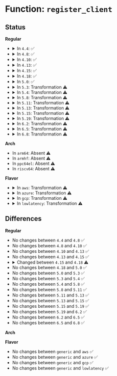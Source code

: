 # Function: <code>register_client</code>

## Status
<b>Regular</b>
<ul>
<li>
<details>
<summary>In <code>4.4</code>: ✅</summary>

```c
int register_client(struct pci_dev *pdev, const struct vga_switcheroo_client_ops *ops, enum vga_switcheroo_client_id id, bool active, bool driver_power_control);
```

**Collision:** Unique Static

**Inline:** No

**Transformation:** False

**Instances:**

```
In drivers/gpu/vga/vga_switcheroo.c (ffffffff815415b0)
Location: drivers/gpu/vga/vga_switcheroo.c:234
Inline: False
Direct callers:
  - drivers/gpu/vga/vga_switcheroo.c:vga_switcheroo_register_audio_client
  - drivers/gpu/vga/vga_switcheroo.c:vga_switcheroo_register_client
```
**Symbols:**

```
ffffffff815415b0-ffffffff815416a7: register_client (STB_LOCAL)
```
</details>
</li>
<li>
<details>
<summary>In <code>4.8</code>: ✅</summary>

```c
int register_client(struct pci_dev *pdev, const struct vga_switcheroo_client_ops *ops, enum vga_switcheroo_client_id id, bool active, bool driver_power_control);
```

**Collision:** Unique Static

**Inline:** No

**Transformation:** False

**Instances:**

```
In drivers/gpu/vga/vga_switcheroo.c (ffffffff816425e0)
Location: drivers/gpu/vga/vga_switcheroo.c:272
Inline: False
Direct callers:
  - drivers/gpu/vga/vga_switcheroo.c:vga_switcheroo_register_audio_client
  - drivers/gpu/vga/vga_switcheroo.c:vga_switcheroo_register_client
```
**Symbols:**

```
ffffffff816425e0-ffffffff816426d7: register_client (STB_LOCAL)
```
</details>
</li>
<li>
<details>
<summary>In <code>4.10</code>: ✅</summary>

```c
int register_client(struct pci_dev *pdev, const struct vga_switcheroo_client_ops *ops, enum vga_switcheroo_client_id id, bool active, bool driver_power_control);
```

**Collision:** Unique Static

**Inline:** No

**Transformation:** False

**Instances:**

```
In drivers/gpu/vga/vga_switcheroo.c (ffffffff816736c0)
Location: drivers/gpu/vga/vga_switcheroo.c:272
Inline: False
Direct callers:
  - drivers/gpu/vga/vga_switcheroo.c:vga_switcheroo_register_audio_client
  - drivers/gpu/vga/vga_switcheroo.c:vga_switcheroo_register_client
```
**Symbols:**

```
ffffffff816736c0-ffffffff816737b7: register_client (STB_LOCAL)
```
</details>
</li>
<li>
<details>
<summary>In <code>4.13</code>: ✅</summary>

```c
int register_client(struct pci_dev *pdev, const struct vga_switcheroo_client_ops *ops, enum vga_switcheroo_client_id id, bool active, bool driver_power_control);
```

**Collision:** Unique Static

**Inline:** No

**Transformation:** False

**Instances:**

```
In drivers/gpu/vga/vga_switcheroo.c (ffffffff81687940)
Location: drivers/gpu/vga/vga_switcheroo.c:273
Inline: False
Direct callers:
  - drivers/gpu/vga/vga_switcheroo.c:vga_switcheroo_register_audio_client
  - drivers/gpu/vga/vga_switcheroo.c:vga_switcheroo_register_client
```
**Symbols:**

```
ffffffff81687940-ffffffff81687a37: register_client (STB_LOCAL)
```
</details>
</li>
<li>
<details>
<summary>In <code>4.15</code>: ✅</summary>

```c
int register_client(struct pci_dev *pdev, const struct vga_switcheroo_client_ops *ops, enum vga_switcheroo_client_id id, bool active, bool driver_power_control);
```

**Collision:** Unique Static

**Inline:** No

**Transformation:** False

**Instances:**

```
In drivers/gpu/vga/vga_switcheroo.c (ffffffff816f1210)
Location: drivers/gpu/vga/vga_switcheroo.c:273
Inline: False
Direct callers:
  - drivers/gpu/vga/vga_switcheroo.c:vga_switcheroo_register_audio_client
  - drivers/gpu/vga/vga_switcheroo.c:vga_switcheroo_register_client
```
**Symbols:**

```
ffffffff816f1210-ffffffff816f1307: register_client (STB_LOCAL)
```
</details>
</li>
<li>
<details>
<summary>In <code>4.18</code>: ✅</summary>

```c
int register_client(struct pci_dev *pdev, const struct vga_switcheroo_client_ops *ops, enum vga_switcheroo_client_id id, struct pci_dev *vga_dev, bool active, bool driver_power_control);
```

**Collision:** Unique Static

**Inline:** No

**Transformation:** False

**Instances:**

```
In drivers/gpu/vga/vga_switcheroo.c (ffffffff8172dda0)
Location: drivers/gpu/vga/vga_switcheroo.c:290
Inline: False
Direct callers:
  - drivers/gpu/vga/vga_switcheroo.c:vga_switcheroo_register_audio_client
  - drivers/gpu/vga/vga_switcheroo.c:vga_switcheroo_register_client
```
**Symbols:**

```
ffffffff8172dda0-ffffffff8172de9f: register_client (STB_LOCAL)
```
</details>
</li>
<li>
<details>
<summary>In <code>5.0</code>: ✅</summary>

```c
int register_client(struct pci_dev *pdev, const struct vga_switcheroo_client_ops *ops, enum vga_switcheroo_client_id id, struct pci_dev *vga_dev, bool active, bool driver_power_control);
```

**Collision:** Unique Static

**Inline:** No

**Transformation:** False

**Instances:**

```
In drivers/gpu/vga/vga_switcheroo.c (ffffffff81750560)
Location: drivers/gpu/vga/vga_switcheroo.c:292
Inline: False
Direct callers:
  - drivers/gpu/vga/vga_switcheroo.c:vga_switcheroo_register_audio_client
  - drivers/gpu/vga/vga_switcheroo.c:vga_switcheroo_register_client
```
**Symbols:**

```
ffffffff81750560-ffffffff8175065f: register_client (STB_LOCAL)
```
</details>
</li>
<li>
<details>
<summary>In <code>5.3</code>: Transformation ⚠️</summary>

```c
int register_client(struct pci_dev *pdev, const struct vga_switcheroo_client_ops *ops, enum vga_switcheroo_client_id id, struct pci_dev *vga_dev, bool active, bool driver_power_control);
```

**Collision:** Unique Static

**Inline:** No

**Transformation:** True

**Instances:**

```
In drivers/gpu/vga/vga_switcheroo.c (0)
Location: drivers/gpu/vga/vga_switcheroo.c:291
Inline: False
Direct callers:
  - drivers/gpu/vga/vga_switcheroo.c:vga_switcheroo_register_audio_client
  - drivers/gpu/vga/vga_switcheroo.c:vga_switcheroo_register_client
```
**Symbols:**

```
ffffffff8178bf70-ffffffff8178c061: register_client (STB_LOCAL)
ffffffff8178c699-ffffffff8178c6af: register_client.cold (STB_LOCAL)
```
</details>
</li>
<li>
<details>
<summary>In <code>5.4</code>: Transformation ⚠️</summary>

```c
int register_client(struct pci_dev *pdev, const struct vga_switcheroo_client_ops *ops, enum vga_switcheroo_client_id id, struct pci_dev *vga_dev, bool active, bool driver_power_control);
```

**Collision:** Unique Static

**Inline:** No

**Transformation:** True

**Instances:**

```
In drivers/gpu/vga/vga_switcheroo.c (0)
Location: drivers/gpu/vga/vga_switcheroo.c:291
Inline: False
Direct callers:
  - drivers/gpu/vga/vga_switcheroo.c:vga_switcheroo_register_audio_client
  - drivers/gpu/vga/vga_switcheroo.c:vga_switcheroo_register_client
```
**Symbols:**

```
ffffffff817afeb0-ffffffff817affa1: register_client (STB_LOCAL)
ffffffff817b0315-ffffffff817b032b: register_client.cold (STB_LOCAL)
```
</details>
</li>
<li>
<details>
<summary>In <code>5.8</code>: Transformation ⚠️</summary>

```c
int register_client(struct pci_dev *pdev, const struct vga_switcheroo_client_ops *ops, enum vga_switcheroo_client_id id, struct pci_dev *vga_dev, bool active, bool driver_power_control);
```

**Collision:** Unique Static

**Inline:** No

**Transformation:** True

**Instances:**

```
In drivers/gpu/vga/vga_switcheroo.c (0)
Location: drivers/gpu/vga/vga_switcheroo.c:291
Inline: False
Direct callers:
  - drivers/gpu/vga/vga_switcheroo.c:vga_switcheroo_register_audio_client
  - drivers/gpu/vga/vga_switcheroo.c:vga_switcheroo_register_client
```
**Symbols:**

```
ffffffff818757d0-ffffffff818758c1: register_client (STB_LOCAL)
ffffffff81876292-ffffffff818762a8: register_client.cold (STB_LOCAL)
```
</details>
</li>
<li>
<details>
<summary>In <code>5.11</code>: Transformation ⚠️</summary>

```c
int register_client(struct pci_dev *pdev, const struct vga_switcheroo_client_ops *ops, enum vga_switcheroo_client_id id, struct pci_dev *vga_dev, bool active, bool driver_power_control);
```

**Collision:** Unique Static

**Inline:** No

**Transformation:** True

**Instances:**

```
In drivers/gpu/vga/vga_switcheroo.c (0)
Location: drivers/gpu/vga/vga_switcheroo.c:291
Inline: False
Direct callers:
  - drivers/gpu/vga/vga_switcheroo.c:vga_switcheroo_register_audio_client
  - drivers/gpu/vga/vga_switcheroo.c:vga_switcheroo_register_client
```
**Symbols:**

```
ffffffff818840b0-ffffffff818841a1: register_client (STB_LOCAL)
ffffffff81c189d1-ffffffff81c189e7: register_client.cold (STB_LOCAL)
```
</details>
</li>
<li>
<details>
<summary>In <code>5.13</code>: Transformation ⚠️</summary>

```c
int register_client(struct pci_dev *pdev, const struct vga_switcheroo_client_ops *ops, enum vga_switcheroo_client_id id, struct pci_dev *vga_dev, bool active, bool driver_power_control);
```

**Collision:** Unique Static

**Inline:** No

**Transformation:** True

**Instances:**

```
In drivers/gpu/vga/vga_switcheroo.c (0)
Location: drivers/gpu/vga/vga_switcheroo.c:291
Inline: False
Direct callers:
  - drivers/gpu/vga/vga_switcheroo.c:vga_switcheroo_register_audio_client
  - drivers/gpu/vga/vga_switcheroo.c:vga_switcheroo_register_client
```
**Symbols:**

```
ffffffff81866930-ffffffff81866a21: register_client (STB_LOCAL)
ffffffff81c0a7c5-ffffffff81c0a7db: register_client.cold (STB_LOCAL)
```
</details>
</li>
<li>
<details>
<summary>In <code>5.15</code>: Transformation ⚠️</summary>

```c
int register_client(struct pci_dev *pdev, const struct vga_switcheroo_client_ops *ops, enum vga_switcheroo_client_id id, struct pci_dev *vga_dev, bool active, bool driver_power_control);
```

**Collision:** Unique Static

**Inline:** No

**Transformation:** True

**Instances:**

```
In drivers/gpu/vga/vga_switcheroo.c (0)
Location: drivers/gpu/vga/vga_switcheroo.c:291
Inline: False
Direct callers:
  - drivers/gpu/vga/vga_switcheroo.c:vga_switcheroo_register_audio_client
  - drivers/gpu/vga/vga_switcheroo.c:vga_switcheroo_register_client
```
**Symbols:**

```
ffffffff818f5f20-ffffffff818f601f: register_client (STB_LOCAL)
ffffffff81d0f50a-ffffffff81d0f534: register_client.cold (STB_LOCAL)
```
</details>
</li>
<li>
<details>
<summary>In <code>5.19</code>: Transformation ⚠️</summary>

```c
int register_client(struct pci_dev *pdev, const struct vga_switcheroo_client_ops *ops, enum vga_switcheroo_client_id id, struct pci_dev *vga_dev, bool active, bool driver_power_control);
```

**Collision:** Unique Static

**Inline:** No

**Transformation:** True

**Instances:**

```
In drivers/gpu/vga/vga_switcheroo.c (0)
Location: drivers/gpu/vga/vga_switcheroo.c:291
Inline: False
Direct callers:
  - drivers/gpu/vga/vga_switcheroo.c:vga_switcheroo_register_audio_client
  - drivers/gpu/vga/vga_switcheroo.c:vga_switcheroo_register_client
```
**Symbols:**

```
ffffffff81a46c00-ffffffff81a46d11: register_client (STB_LOCAL)
ffffffff81eda179-ffffffff81eda1a3: register_client.cold (STB_LOCAL)
```
</details>
</li>
<li>
<details>
<summary>In <code>6.2</code>: Transformation ⚠️</summary>

```c
int register_client(struct pci_dev *pdev, const struct vga_switcheroo_client_ops *ops, enum vga_switcheroo_client_id id, struct pci_dev *vga_dev, bool active, bool driver_power_control);
```

**Collision:** Unique Static

**Inline:** No

**Transformation:** True

**Instances:**

```
In drivers/gpu/vga/vga_switcheroo.c (0)
Location: drivers/gpu/vga/vga_switcheroo.c:291
Inline: False
Direct callers:
  - drivers/gpu/vga/vga_switcheroo.c:vga_switcheroo_register_audio_client
  - drivers/gpu/vga/vga_switcheroo.c:vga_switcheroo_register_client
```
**Symbols:**

```
ffffffff81bcdb80-ffffffff81bcdc9e: register_client (STB_LOCAL)
ffffffff8209ccec-ffffffff8209cd00: register_client.cold (STB_LOCAL)
```
</details>
</li>
<li>
<details>
<summary>In <code>6.5</code>: Transformation ⚠️</summary>

```c
int register_client(struct pci_dev *pdev, const struct vga_switcheroo_client_ops *ops, enum vga_switcheroo_client_id id, struct pci_dev *vga_dev, bool active, bool driver_power_control);
```

**Collision:** Unique Static

**Inline:** No

**Transformation:** True

**Instances:**

```
In drivers/gpu/vga/vga_switcheroo.c (0)
Location: drivers/gpu/vga/vga_switcheroo.c:291
Inline: False
Direct callers:
  - drivers/gpu/vga/vga_switcheroo.c:vga_switcheroo_register_audio_client
  - drivers/gpu/vga/vga_switcheroo.c:vga_switcheroo_register_client
```
**Symbols:**

```
ffffffff81c25770-ffffffff81c2588e: register_client (STB_LOCAL)
ffffffff8211dbf7-ffffffff8211dc0b: register_client.cold (STB_LOCAL)
```
</details>
</li>
<li>
<details>
<summary>In <code>6.8</code>: Transformation ⚠️</summary>

```c
int register_client(struct pci_dev *pdev, const struct vga_switcheroo_client_ops *ops, enum vga_switcheroo_client_id id, struct pci_dev *vga_dev, bool active, bool driver_power_control);
```

**Collision:** Unique Static

**Inline:** No

**Transformation:** True

**Instances:**

```
In drivers/gpu/vga/vga_switcheroo.c (0)
Location: drivers/gpu/vga/vga_switcheroo.c:291
Inline: False
Direct callers:
  - drivers/gpu/vga/vga_switcheroo.c:vga_switcheroo_register_audio_client
  - drivers/gpu/vga/vga_switcheroo.c:vga_switcheroo_register_client
```
**Symbols:**

```
ffffffff81cd7ec0-ffffffff81cd800d: register_client (STB_LOCAL)
ffffffff821ff154-ffffffff821ff168: register_client.cold (STB_LOCAL)
```
</details>
</li>
</ul>
<b>Arch</b>
<ul>
<li>
In <code>arm64</code>: Absent ⚠️
</li>
<li>
In <code>armhf</code>: Absent ⚠️
</li>
<li>
In <code>ppc64el</code>: Absent ⚠️
</li>
<li>
In <code>riscv64</code>: Absent ⚠️
</li>
</ul>
<b>Flavor</b>
<ul>
<li>
<details>
<summary>In <code>aws</code>: Transformation ⚠️</summary>

```c
int register_client(struct pci_dev *pdev, const struct vga_switcheroo_client_ops *ops, enum vga_switcheroo_client_id id, struct pci_dev *vga_dev, bool active, bool driver_power_control);
```

**Collision:** Unique Static

**Inline:** No

**Transformation:** True

**Instances:**

```
In drivers/gpu/vga/vga_switcheroo.c (0)
Location: drivers/gpu/vga/vga_switcheroo.c:291
Inline: False
Direct callers:
  - drivers/gpu/vga/vga_switcheroo.c:vga_switcheroo_register_audio_client
  - drivers/gpu/vga/vga_switcheroo.c:vga_switcheroo_register_client
```
**Symbols:**

```
ffffffff81774990-ffffffff81774a81: register_client (STB_LOCAL)
ffffffff81774df5-ffffffff81774e0b: register_client.cold (STB_LOCAL)
```
</details>
</li>
<li>
<details>
<summary>In <code>azure</code>: Transformation ⚠️</summary>

```c
int register_client(struct pci_dev *pdev, const struct vga_switcheroo_client_ops *ops, enum vga_switcheroo_client_id id, struct pci_dev *vga_dev, bool active, bool driver_power_control);
```

**Collision:** Unique Static

**Inline:** No

**Transformation:** True

**Instances:**

```
In drivers/gpu/vga/vga_switcheroo.c (0)
Location: drivers/gpu/vga/vga_switcheroo.c:291
Inline: False
Direct callers:
  - drivers/gpu/vga/vga_switcheroo.c:vga_switcheroo_register_audio_client
  - drivers/gpu/vga/vga_switcheroo.c:vga_switcheroo_register_client
```
**Symbols:**

```
ffffffff81754740-ffffffff81754831: register_client (STB_LOCAL)
ffffffff81754ba5-ffffffff81754bbb: register_client.cold (STB_LOCAL)
```
</details>
</li>
<li>
<details>
<summary>In <code>gcp</code>: Transformation ⚠️</summary>

```c
int register_client(struct pci_dev *pdev, const struct vga_switcheroo_client_ops *ops, enum vga_switcheroo_client_id id, struct pci_dev *vga_dev, bool active, bool driver_power_control);
```

**Collision:** Unique Static

**Inline:** No

**Transformation:** True

**Instances:**

```
In drivers/gpu/vga/vga_switcheroo.c (0)
Location: drivers/gpu/vga/vga_switcheroo.c:291
Inline: False
Direct callers:
  - drivers/gpu/vga/vga_switcheroo.c:vga_switcheroo_register_audio_client
  - drivers/gpu/vga/vga_switcheroo.c:vga_switcheroo_register_client
```
**Symbols:**

```
ffffffff817a4d30-ffffffff817a4e21: register_client (STB_LOCAL)
ffffffff817a5195-ffffffff817a51ab: register_client.cold (STB_LOCAL)
```
</details>
</li>
<li>
<details>
<summary>In <code>lowlatency</code>: Transformation ⚠️</summary>

```c
int register_client(struct pci_dev *pdev, const struct vga_switcheroo_client_ops *ops, enum vga_switcheroo_client_id id, struct pci_dev *vga_dev, bool active, bool driver_power_control);
```

**Collision:** Unique Static

**Inline:** No

**Transformation:** True

**Instances:**

```
In drivers/gpu/vga/vga_switcheroo.c (0)
Location: drivers/gpu/vga/vga_switcheroo.c:291
Inline: False
Direct callers:
  - drivers/gpu/vga/vga_switcheroo.c:vga_switcheroo_register_audio_client
  - drivers/gpu/vga/vga_switcheroo.c:vga_switcheroo_register_client
```
**Symbols:**

```
ffffffff817bebb0-ffffffff817beca1: register_client (STB_LOCAL)
ffffffff817bf015-ffffffff817bf02b: register_client.cold (STB_LOCAL)
```
</details>
</li>
</ul>

## Differences
<b>Regular</b>
<ul>
<li>
No changes between <code>4.4</code> and <code>4.8</code> ✅
</li>
<li>
No changes between <code>4.8</code> and <code>4.10</code> ✅
</li>
<li>
No changes between <code>4.10</code> and <code>4.13</code> ✅
</li>
<li>
No changes between <code>4.13</code> and <code>4.15</code> ✅
</li>
<li>
<details>
<summary>Changed between <code>4.15</code> and <code>4.18</code> ⚠️</summary>
<ul>
<li>
<b>Param added. </b>
<code>struct pci_dev *vga_dev</code>
</li>
<li>
<b>Param reordered. </b>
<code>pdev, ops, id, active, driver_power_control</code> ➡️ <code>pdev, ops, id, vga_dev, active, driver_power_control</code>
</li>
</ul>
</details>
</li>
<li>
No changes between <code>4.18</code> and <code>5.0</code> ✅
</li>
<li>
No changes between <code>5.0</code> and <code>5.3</code> ✅
</li>
<li>
No changes between <code>5.3</code> and <code>5.4</code> ✅
</li>
<li>
No changes between <code>5.4</code> and <code>5.8</code> ✅
</li>
<li>
No changes between <code>5.8</code> and <code>5.11</code> ✅
</li>
<li>
No changes between <code>5.11</code> and <code>5.13</code> ✅
</li>
<li>
No changes between <code>5.13</code> and <code>5.15</code> ✅
</li>
<li>
No changes between <code>5.15</code> and <code>5.19</code> ✅
</li>
<li>
No changes between <code>5.19</code> and <code>6.2</code> ✅
</li>
<li>
No changes between <code>6.2</code> and <code>6.5</code> ✅
</li>
<li>
No changes between <code>6.5</code> and <code>6.8</code> ✅
</li>
</ul>
<b>Arch</b>
<ul>
</ul>
<b>Flavor</b>
<ul>
<li>
No changes between <code>generic</code> and <code>aws</code> ✅
</li>
<li>
No changes between <code>generic</code> and <code>azure</code> ✅
</li>
<li>
No changes between <code>generic</code> and <code>gcp</code> ✅
</li>
<li>
No changes between <code>generic</code> and <code>lowlatency</code> ✅
</li>
</ul>
